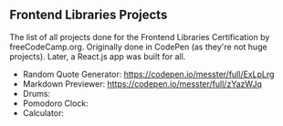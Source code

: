 ## Frontend Libraries Projects

The list of all projects done for the Frontend Libraries Certification by freeCodeCamp.org.
Originally done in CodePen (as they're not huge projects). Later, a React.js app was built for all.

- Random Quote Generator: https://codepen.io/messter/full/ExLpLrg
- Markdown Previewer: https://codepen.io/messter/full/zYazWJq
- Drums: 
- Pomodoro Clock: 
- Calculator: 
